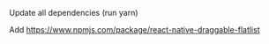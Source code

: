 Update all dependencies (run yarn)

Add https://www.npmjs.com/package/react-native-draggable-flatlist